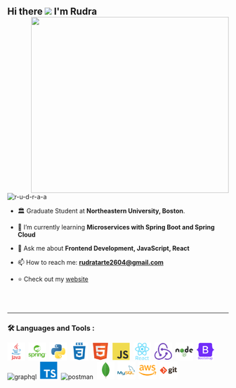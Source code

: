 ## Hi there <img src="https://media.giphy.com/media/hvRJCLFzcasrR4ia7z/giphy.gif" width="30px"/> I'm Rudra  <img src="https://github.com/r-u-d-r-a-a/r-u-d-r-a-a/assets/98966726/d069eb25-cc4c-4163-bb42-4f306a653a47" align="right" width="450" height="400"/>

<p align="left"> <img src="https://komarev.com/ghpvc/?username=r-u-d-r-a-a&label=Profile%20views&color=0e75b6&style=flat" alt="r-u-d-r-a-a" /> </p>

- :classical_building: Graduate Student at <b>Northeastern University, Boston</b>.

- :seedling: I’m currently learning <b>Microservices with Spring Boot and Spring Cloud</b>

- 💬 Ask me about <b>Frontend Development, JavaScript, React</b>

- 📫 How to reach me: **rudratarte2604@gmail.com**
  
- :star: Check out my [website](https://rudratarte.vercel.app/)

<br>
<br>

---

### :hammer_and_wrench: Languages and Tools :
<div>
  <img src="https://github.com/devicons/devicon/blob/master/icons/java/java-original-wordmark.svg" title="Java" alt="Java" width="40" height="40"/>&nbsp;
  <img src="https://github.com/devicons/devicon/blob/master/icons/spring/spring-original-wordmark.svg" title="Spring" alt="Spring" width="40" height="40"/>&nbsp;
  <img src="https://github.com/devicons/devicon/blob/master/icons/python/python-original.svg" title="Python" alt="Python" width="40" height="40"/>&nbsp;
  <img src="https://github.com/devicons/devicon/blob/master/icons/css3/css3-plain-wordmark.svg"  title="CSS3" alt="CSS" width="40" height="40"/>&nbsp;
  <img src="https://github.com/devicons/devicon/blob/master/icons/html5/html5-original.svg" title="HTML5" alt="HTML" width="40" height="40"/>&nbsp;
  <img src="https://github.com/devicons/devicon/blob/master/icons/javascript/javascript-original.svg" title="JavaScript" alt="JavaScript" width="40" height="40"/>&nbsp;
  <img src="https://github.com/devicons/devicon/blob/master/icons/react/react-original-wordmark.svg" title="React" alt="React" width="40" height="40"/>&nbsp;
  <img src="https://github.com/devicons/devicon/blob/master/icons/redux/redux-original.svg" title="Redux" alt="Redux " width="40" height="40"/>&nbsp;
  <img src="https://github.com/devicons/devicon/blob/master/icons/nodejs/nodejs-original-wordmark.svg" title="NodeJS" alt="NodeJS" width="40" height="40"/>&nbsp;
  <img src="https://raw.githubusercontent.com/devicons/devicon/master/icons/bootstrap/bootstrap-plain-wordmark.svg" title="Bootstrap" alt="Bootstrap" width="40" height="40"/>&nbsp;
  <img src="https://www.vectorlogo.zone/logos/graphql/graphql-icon.svg" alt="graphql" title="GraphQl" alt="GraphQl" width="40" height="40"/>&nbsp;
  <img src="https://raw.githubusercontent.com/devicons/devicon/master/icons/typescript/typescript-original.svg" title="TypeScript" alt="TypeScript" width="40" height="40"/>&nbsp;
  <img src="https://www.vectorlogo.zone/logos/getpostman/getpostman-icon.svg" alt="postman" title="Postman" alt="Postman" width="40" height="40"/>&nbsp;
  <img src="https://github.com/devicons/devicon/blob/master/icons/mongodb/mongodb-original.svg" title="MongoDB"  alt="MongoDB" width="40" height="40"/>&nbsp;
  <img src="https://github.com/devicons/devicon/blob/master/icons/mysql/mysql-original-wordmark.svg" title="MySQL"  alt="MySQL" width="40" height="40"/>&nbsp;
  <img src="https://github.com/devicons/devicon/blob/master/icons/amazonwebservices/amazonwebservices-plain-wordmark.svg" title="AWS" alt="AWS" width="40" height="40"/>&nbsp;
  <img src="https://github.com/devicons/devicon/blob/master/icons/git/git-original-wordmark.svg" title="Git" **alt="Git" width="40" height="40"/>
</div>
